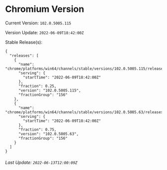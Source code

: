 # Chromium Version

Current Version: `102.0.5005.115`

Version Update: `2022-06-09T18:42:00Z`

Stable Release(s):
```
{
  "releases": [
    {
      "name": "chrome/platforms/win64/channels/stable/versions/102.0.5005.115/releases/1654800120",
      "serving": {
        "startTime": "2022-06-09T18:42:00Z"
      },
      "fraction": 0.25,
      "version": "102.0.5005.115",
      "fractionGroup": "156"
    },
    {
      "name": "chrome/platforms/win64/channels/stable/versions/102.0.5005.63/releases/1654800120",
      "serving": {
        "startTime": "2022-06-09T18:42:00Z"
      },
      "fraction": 0.75,
      "version": "102.0.5005.63",
      "fractionGroup": "156"
    }
  ]
}
```

###### Last Update: `2022-06-13T12:00:09Z`
